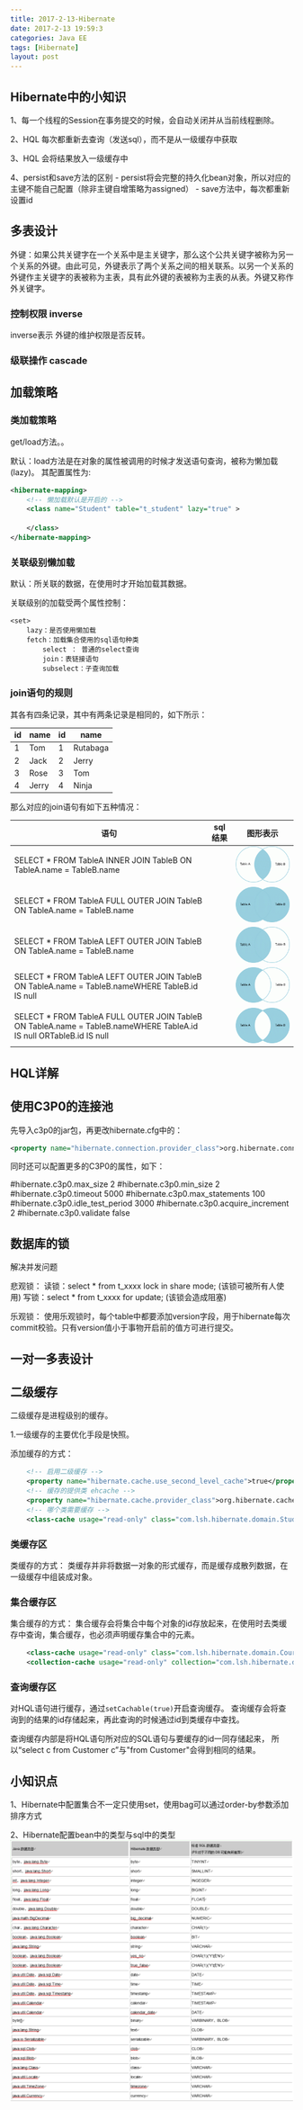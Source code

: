 ```yaml
---
title: 2017-2-13-Hibernate
date: 2017-2-13 19:59:3 
categories: Java EE
tags: [Hibernate]
layout: post
---
```

<!-- more -->


## Hibernate中的小知识

1、每一个线程的Session在事务提交的时候，会自动关闭并从当前线程删除。


2、HQL 每次都重新去查询（发送sql），而不是从一级缓存中获取

3、HQL 会将结果放入一级缓存中

4、persist和save方法的区别
	- persist将会完整的持久化bean对象，所以对应的主键不能自己配置（除非主键自增策略为assigned）
	- save方法中，每次都重新设置id


## 多表设计

外键：如果公共关键字在一个关系中是主关键字，那么这个公共关键字被称为另一个关系的外键。由此可见，外键表示了两个关系之间的相关联系。以另一个关系的外键作主关键字的表被称为主表，具有此外键的表被称为主表的从表。外键又称作外关键字。

### 控制权限 inverse

inverse表示 外键的维护权限是否反转。


### 级联操作 cascade


## 加载策略

### 类加载策略

get/load方法。。

默认：load方法是在对象的属性被调用的时候才发送语句查询，被称为懒加载(lazy)。
其配置属性为:

``` xml
<hibernate-mapping>
	<!-- 懒加载默认是开启的 -->
	<class name="Student" table="t_student" lazy="true" >
	
	</class>
</hibernate-mapping>
```

### 关联级别懒加载

默认：所关联的数据，在使用时才开始加载其数据。

关联级别的加载受两个属性控制：

	<set>
		lazy：是否使用懒加载
		fetch：加载集合使用的sql语句种类
			select ： 普通的select查询
			join：表链接语句
			subselect：子查询加载

### join语句的规则

其各有四条记录，其中有两条记录是相同的，如下所示：

|id| name|  id|  name|
|---|---|---|----|
|1|Tom| 1|Rutabaga|
|2|Jack| 2|Jerry|
|3|Rose| 3|Tom|
|4|Jerry |4|Ninja|

那么对应的join语句有如下五种情况：

| 语句 | sql结果 |图形表示|
|---|---|---|
|SELECT * FROM TableA INNER JOIN TableB ON TableA.name = TableB.name|| ![inner_join][1]|
|SELECT * FROM TableA FULL OUTER JOIN TableB ON TableA.name = TableB.name|| ![full_outer_join][2]|
|SELECT * FROM TableA LEFT OUTER JOIN TableB ON TableA.name = TableB.name|| ![left_outer_join][3]|
|SELECT * FROM TableA LEFT OUTER JOIN TableB ON TableA.name = TableB.nameWHERE TableB.id IS null|| ![left_outer_isnull][4]|
|SELECT * FROM TableA FULL OUTER JOIN TableB ON TableA.name = TableB.nameWHERE TableA.id IS null ORTableB.id IS null||![full_join_isnull][5]|


## HQL详解


## 使用C3P0的连接池
先导入c3p0的jar包，再更改hibernate.cfg中的：
``` xml
<property name="hibernate.connection.provider_class">org.hibernate.connection.C3P0ConnectionProvider</property>
```

同时还可以配置更多的C3P0的属性，如下：

#hibernate.c3p0.max_size 2
#hibernate.c3p0.min_size 2
#hibernate.c3p0.timeout 5000
#hibernate.c3p0.max_statements 100
#hibernate.c3p0.idle_test_period 3000
#hibernate.c3p0.acquire_increment 2
#hibernate.c3p0.validate false


## 数据库的锁

解决并发问题

悲观锁：
	读锁：select * from t_xxxx lock in share mode; (该锁可被所有人使用)
	写锁：select * from t_xxxx for update; (该锁会造成阻塞)

乐观锁：
	使用乐观锁时，每个table中都要添加version字段，用于hibernate每次commit校验。只有version值小于事物开启前的值方可进行提交。

## 一对一多表设计


## 二级缓存
二级缓存是进程级别的缓存。

1.一级缓存的主要优化手段是快照。

添加缓存的方式：
``` xml
	<!-- 启用二级缓存 -->
	<property name="hibernate.cache.use_second_level_cache">true</property>
	<!-- 缓存的提供类 ehcache -->
	<property name="hibernate.cache.provider_class">org.hibernate.cache.EhCacheProvider</property>
	<!-- 哪个类需要缓存 -->
	<class-cache usage="read-only" class="com.lsh.hibernate.domain.Student"/>
```

### 类缓存区

类缓存的方式：
类缓存并非将数据一对象的形式缓存，而是缓存成散列数据，在一级缓存中组装成对象。

### 集合缓存区

集合缓存的方式：
集合缓存会将集合中每个对象的id存放起来，在使用时去类缓存中查询，集合缓存，也必须声明缓存集合中的元素。

``` xml
	<class-cache usage="read-only" class="com.lsh.hibernate.domain.Course"/>
	<collection-cache usage="read-only" collection="com.lsh.hibernate.domain.Student.courses"/>
```

### 查询缓存区

对HQL语句进行缓存，通过`setCachable(true)`开启查询缓存。
查询缓存会将查询到的结果的id存储起来，再此查询的时候通过id到类缓存中查找。

查询缓存内部是将HQL语句所对应的SQL语句与要缓存的id一同存储起来，
所以“select c from Customer c”与"from Customer"会得到相同的结果。


## 小知识点

1、Hibernate中配置集合不一定只使用set，使用bag可以通过order-by参数添加排序方式
<bag name="replies" cascade="save-update" order-by="id asc">
			<key column="tid"></key>
			<one-to-many class="Reply" />
</bag>

2、Hibernate配置bean中的类型与sql中的类型
![类型对应][6]

  [1]: /img/2017-2-13-Hibernate/inner_join.png "inner_join.png"
  [2]: /img/2017-2-13-Hibernate/full_outer_join.png "full_outer_join.png"
  [3]: /img/2017-2-13-Hibernate/left_outer_join.png "left_outer_join.png"
  [4]: /img/2017-2-13-Hibernate/left_outer_isnull.png "left_outer_isnull.png"
  [5]: /img/2017-2-13-Hibernate/full_join_isnull.png "full_join_isnull.png"
  [6]: /img/2017-2-13-Hibernate/hibernate中属性的对应参数.png "hibernate中属性的对应参数.png"
